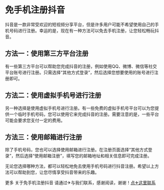 # 免手机注册抖音

抖音是一款非常受欢迎的短视频分享平台，但是许多用户可能不希望使用自己的手机号码进行注册。幸运的是，现在有一种方法可以免去手机注册，让您轻松畅玩抖音。

## 方法一：使用第三方平台注册
有一些第三方平台可以帮助您完成抖音的注册，例如使用QQ、微博、微信等社交平台账号进行注册。只需选择“其他方式登录”，然后选择您想要使用的账号进行注册即可。

## 方法二：使用虚拟手机号进行注册
另一种选择是使用虚拟手机号进行注册。有一些免费的虚拟手机号平台可以为您提供一个临时手机号码，您可以使用它来完成抖音的注册。需要注意的是，一些平台可能会要求您支付一定的费用。

## 方法三：使用邮箱进行注册
除了手机号码，您也可以选择使用邮箱进行注册。在注册页面选择“其他方式登录”，然后选择“使用邮箱注册”，填写您的邮箱地址和相关信息即可完成注册。

无论您选择哪种方法，都可以轻松地免去使用手机号码进行抖音注册。希望以上方法可以帮助到您，让您尽情享受抖音带来的乐趣。

更多 关于免手机注册抖音 请通过✈与我们联系，感谢阅读，谢谢！[点✈这里联系](https://ww.k02.cc)
